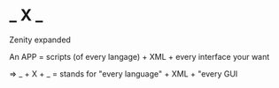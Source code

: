 _ X _
===

Zenity expanded

An APP = scripts (of every langage) + XML + every interface your want

=> _ + X + _ = stands for "every language" + XML + "every GUI
